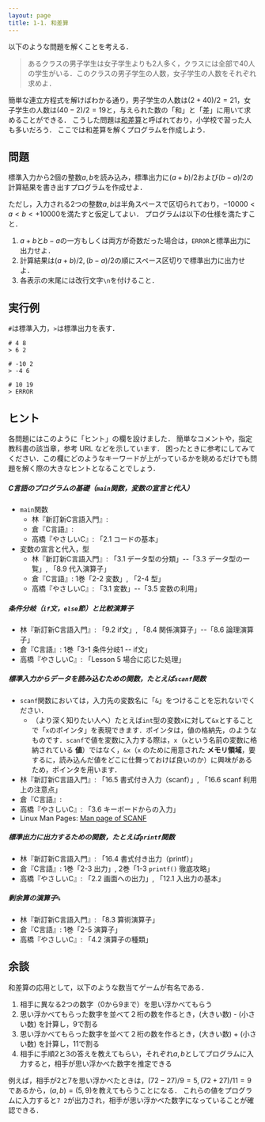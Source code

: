 ```yaml
---
layout: page
title: 1-1. 和差算
---
```


以下のような問題を解くことを考える．

> あるクラスの男子学生は女子学生よりも2人多く，クラスには全部で40人の学生がいる．このクラスの男子学生の人数，女子学生の人数をそれぞれ求めよ．

簡単な連立方程式を解けばわかる通り，男子学生の人数は$(2 + 40)/2 = 21$，女子学生の人数は$(40 - 2)/2 = 19$と，与えられた数の「和」と「差」に用いて求めることができる．
こうした問題は[和差算](https://ja.wikipedia.org/wiki/%E5%92%8C%E5%B7%AE%E7%AE%97)と呼ばれており，小学校で習った人も多いだろう．
ここでは和差算を解くプログラムを作成しよう．

## 問題
標準入力から2個の整数$a, b$を読み込み，標準出力に$(a + b)/2$および$(b - a)/2$の計算結果を書き出すプログラムを作成せよ．

ただし，入力される2つの整数$a, b$は半角スペースで区切られており，$-10000 < a < b < +10000$を満たすと仮定してよい．
プログラムは以下の仕様を満たすこと．

1. $a + b$と$b - a$の一方もしくは両方が奇数だった場合は，`ERROR`と標準出力に出力せよ．
1. 計算結果は$(a + b)/2, (b - a)/2$の順にスペース区切りで標準出力に出力せよ．
1. 各表示の末尾には改行文字`\n`を付けること．

## 実行例
`#`は標準入力，`>`は標準出力を表す．

```
# 4 8
> 6 2
```

```
# -10 2
> -4 6
```

```
# 10 19
> ERROR
```

## ヒント
各問題にはこのように「ヒント」の欄を設けました．
簡単なコメントや，指定教科書の該当章，参考 URL などを示しています．
困ったときに参考にしてみてください．この欄にどのようなキーワードが上がっているかを眺めるだけでも問題を解く際の大きなヒントとなることでしょう．

##### C言語のプログラムの基礎（`main`関数，変数の宣言と代入）
- `main`関数
    - 林『新訂新C言語入門』: 
    - 倉『C言語』: 
    - 高橋『やさしいC』: 「2.1 コードの基本」
- 変数の宣言と代入，型
    - 林『新訂新C言語入門』: 「3.1 データ型の分類」--「3.3 データ型の一覧」, 「8.9 代入演算子」
    - 倉『C言語』: 1巻「2-2 変数」, 「2-4 型」
    - 高橋『やさしいC』: 「3.1 変数」--「3.5 変数の利用」

##### 条件分岐（`if`文，`else`節）と比較演算子
- 林『新訂新C言語入門』: 「9.2 if文」, 「8.4 関係演算子」--「8.6 論理演算子」
- 倉『C言語』: 1巻「3-1 条件分岐1 -- if文」
- 高橋『やさしいC』: 「Lesson 5 場合に応じた処理」

##### 標準入力からデータを読み込むための関数，たとえば`scanf`関数
- `scanf`関数においては，入力先の変数名に「`&`」をつけることを忘れないでください．
    - （より深く知りたい人へ）たとえば`int`型の変数`x`に対して`&x`とすることで「`x`のポインタ」を表現できます．ポインタは，値の格納先，のようなものです．`scanf`で値を変数に入力する際は，`x`（`x`という名前の変数に格納されている **値**）ではなく，`&x`（`x` のために用意された **メモリ領域**，要するに，読み込んだ値をどこに仕舞っておけば良いのか）に興味があるため，ポインタを用います．
- 林『新訂新C言語入門』: 「16.5 書式付き入力（scanf）」, 「16.6 scanf 利用上の注意点」
- 倉『C言語』: 
- 高橋『やさしいC』: 「3.6 キーボードからの入力」
- Linux Man Pages: [Man page of SCANF](https://linuxjm.osdn.jp/html/LDP_man-pages/man3/scanf.3.html)

##### 標準出力に出力するための関数，たとえば`printf`関数
- 林『新訂新C言語入門』: 「16.4 書式付き出力（printf）」
- 倉『C言語』: 1巻「2-3 出力」, 2巻「1-3 `printf()` 徹底攻略」
- 高橋『やさしいC』: 「2.2 画面への出力」, 「12.1 入出力の基本」

##### 剰余算の演算子`%`
- 林『新訂新C言語入門』: 「8.3 算術演算子」
- 倉『C言語』: 1巻「2-5 演算子」
- 高橋『やさしいC』: 「4.2 演算子の種類」

## 余談
和差算の応用として，以下のような数当てゲームが有名である．

1. 相手に異なる2つの数字（0から9まで）を思い浮かべてもらう
2. 思い浮かべてもらった数字を並べて２桁の数を作るとき，(大きい数) - (小さい数) を計算し，9で割る
3. 思い浮かべてもらった数字を並べて２桁の数を作るとき，(大きい数) + (小さい数) を計算し，11で割る
4. 相手に手順2と3の答えを教えてもらい，それぞれ$a, b$としてプログラムに入力すると，相手が思い浮かべた数字を推定できる

例えば，相手が2と7を思い浮かべたときは，$(72-27)/9 = 5, (72+27)/11 = 9$であるから，$(a, b) = (5, 9)$を教えてもらうことになる．
これらの値をプログラムに入力すると`7 2`が出力され，相手が思い浮かべた数字になっていることが確認できる．
